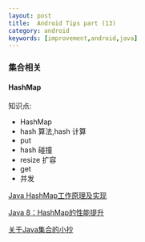 ```yaml
---
layout: post
title:  Android Tips part (13)
category: android
keywords: [improvement,android,java]
---
```


### 集合相关  


#### HashMap   

知识点:

* HashMap   
* hash 算法,hash 计算    
* put   
* hash 碰撞       
* resize 扩容       
* get         
* 并发      

[Java HashMap工作原理及实现](http://yikun.github.io/2015/04/01/Java-HashMap%E5%B7%A5%E4%BD%9C%E5%8E%9F%E7%90%86%E5%8F%8A%E5%AE%9E%E7%8E%B0/)

[Java 8：HashMap的性能提升](http://www.importnew.com/14417.html)

[关于Java集合的小抄](http://calvin1978.blogcn.com/articles/collection.html)
